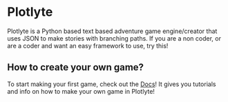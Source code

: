 # Plotlyte
Plotlyte is a Python based text based adventure game engine/creator that uses JSON to make stories with branching paths.
If you are a non coder, or are a coder and want an easy framework to use, try this!

## How to create your own game?
To start making your first game, check out the [Docs](https://github.com/Henry-Jones587/PlotlyteEngine/wiki)!
It gives you tutorials and info on how to make your own game in Plotlyte!
